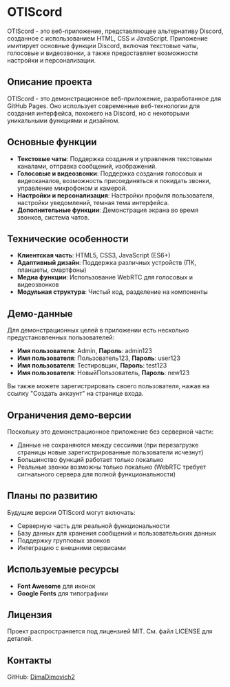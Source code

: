 # OTIScord

OTIScord - это веб-приложение, представляющее альтернативу Discord, созданное с использованием HTML, CSS и JavaScript. Приложение имитирует основные функции Discord, включая текстовые чаты, голосовые и видеозвонки, а также предоставляет возможности настройки и персонализации.

## Описание проекта

OTIScord - это демонстрационное веб-приложение, разработанное для GitHub Pages. Оно использует современные веб-технологии для создания интерфейса, похожего на Discord, но с некоторыми уникальными функциями и дизайном.

## Основные функции

- **Текстовые чаты**: Поддержка создания и управления текстовыми каналами, отправка сообщений, изображений.
- **Голосовые и видеозвонки**: Поддержка создания голосовых и видеоканалов, возможность присоединяться и покидать звонки, управление микрофоном и камерой.
- **Настройки и персонализация**: Настройки профиля пользователя, настройки уведомлений, темная тема интерфейса.
- **Дополнительные функции**: Демонстрация экрана во время звонков, система чатов.

## Технические особенности

- **Клиентская часть**: HTML5, CSS3, JavaScript (ES6+)
- **Адаптивный дизайн**: Поддержка различных устройств (ПК, планшеты, смартфоны)
- **Медиа функции**: Использование WebRTC для голосовых и видеозвонков
- **Модульная структура**: Чистый код, разделение на компоненты

## Демо-данные

Для демонстрационных целей в приложении есть несколько предустановленных пользователей:

- **Имя пользователя**: Admin, **Пароль**: admin123
- **Имя пользователя**: Пользователь123, **Пароль**: user123
- **Имя пользователя**: Тестировщик, **Пароль**: test123
- **Имя пользователя**: НовыйПользователь, **Пароль**: new123

Вы также можете зарегистрировать своего пользователя, нажав на ссылку "Создать аккаунт" на странице входа.

## Ограничения демо-версии

Поскольку это демонстрационное приложение без серверной части:

- Данные не сохраняются между сессиями (при перезагрузке страницы новые зарегистрированные пользователи исчезнут)
- Большинство функций работает только локально
- Реальные звонки возможны только локально (WebRTC требует сигнального сервера для полной функциональности)

## Планы по развитию

Будущие версии OTIScord могут включать:

- Серверную часть для реальной функциональности
- Базу данных для хранения сообщений и пользовательских данных
- Поддержку групповых звонков
- Интеграцию с внешними сервисами

## Используемые ресурсы

- **Font Awesome** для иконок
- **Google Fonts** для типографики

## Лицензия

Проект распространяется под лицензией MIT. См. файл LICENSE для деталей.

## Контакты

GitHub: [DimaDimovich2](https://github.com/DimaDimovich2) 
